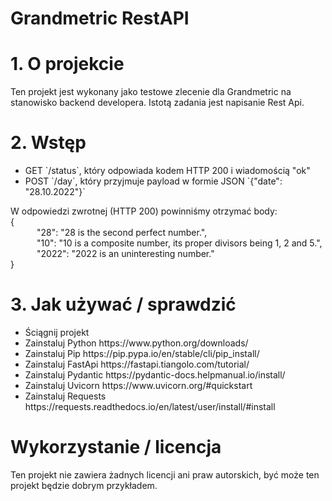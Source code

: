 <h1>Grandmetric RestAPI</h1>

<h1>1. O projekcie</h1>
Ten projekt jest wykonany jako testowe zlecenie dla Grandmetric na stanowisko backend developera.  Istotą zadania jest napisanie Rest Api.

<h1>2. Wstęp</h1>
<ul>
  <li>GET `/status`, który odpowiada kodem HTTP 200 i wiadomością "ok"</li>
  <li>POST `/day`, który przyjmuje payload w formie JSON `{"date": "28.10.2022"}`</li>
</ul>
W odpowiedzi zwrotnej (HTTP 200) powinniśmy otrzymać body:<br>
{ <br>
      "28": "28 is the second perfect number.", <br>
      "10": "10 is a composite number, its proper divisors being 1, 2 and 5.", <br>
      "2022": "2022 is an uninteresting number." <br>
} <br>

<h1>3. Jak używać / sprawdzić</h1>
<ul>
  <li>Ściągnij projekt</li>
  <li>Zainstaluj Python https://www.python.org/downloads/</li>
  <li>Zainstaluj Pip https://pip.pypa.io/en/stable/cli/pip_install/</li>
  <li>Zainstaluj FastApi https://fastapi.tiangolo.com/tutorial/</li>
  <li>Zainstaluj Pydantic https://pydantic-docs.helpmanual.io/install/</li>
  <li>Zainstaluj Uvicorn https://www.uvicorn.org/#quickstart</li>
  <li>Zainstaluj Requests https://requests.readthedocs.io/en/latest/user/install/#install</li>
</ul>

<h1>Wykorzystanie / licencja</h1>
Ten projekt nie zawiera żadnych licencji ani praw autorskich, być może ten projekt będzie dobrym przykładem. 






